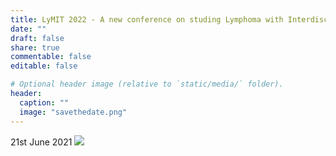 ```yaml
---
title: LyMIT 2022 - A new conference on studing Lymphoma with Interdisciplinary Techniques.
date: ""
draft: false
share: true
commentable: false
editable: false

# Optional header image (relative to `static/media/` folder).
header:
  caption: ""
  image: "savethedate.png"
---
```

21st June 2021
![](savethedate.png)
